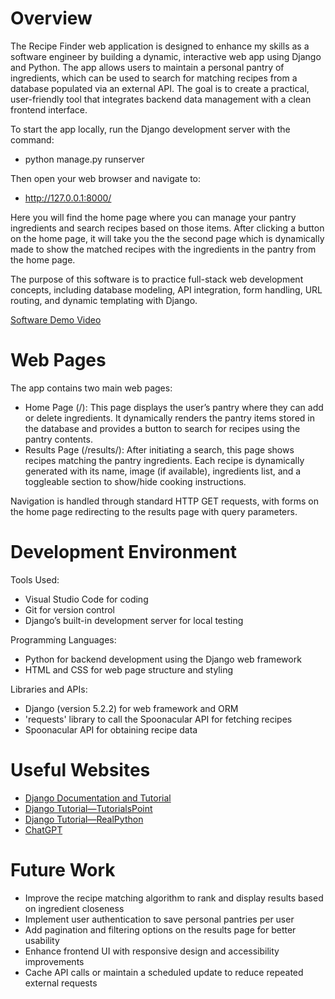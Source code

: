 # Overview

The Recipe Finder web application is designed to enhance my skills as a software engineer by building a dynamic, interactive web app using Django and Python. The app allows users to maintain a personal pantry of ingredients, which can be used to search for matching recipes from a database populated via an external API. The goal is to create a practical, user-friendly tool that integrates backend data management with a clean frontend interface.

To start the app locally, run the Django development server with the command:
- python manage.py runserver

Then open your web browser and navigate to:
- http://127.0.0.1:8000/

Here you will find the home page where you can manage your pantry ingredients and search recipes based on those items. After clicking a button on the home page, it will take you the the second page which is dynamically made to show the matched recipes with the ingredients in the pantry from the home page.

The purpose of this software is to practice full-stack web development concepts, including database modeling, API integration, form handling, URL routing, and dynamic templating with Django.

[Software Demo Video](https://youtu.be/wIaXVyaJ7cw)


# Web Pages

The app contains two main web pages:
* Home Page (/): This page displays the user’s pantry where they can add or delete ingredients. It dynamically renders the pantry items stored in the database and provides a button to search for recipes using the pantry contents.
* Results Page (/results/): After initiating a search, this page shows recipes matching the pantry ingredients. Each recipe is dynamically generated with its name, image (if available), ingredients list, and a toggleable section to show/hide cooking instructions.

Navigation is handled through standard HTTP GET requests, with forms on the home page redirecting to the results page with query parameters.


# Development Environment

Tools Used: 
* Visual Studio Code for coding
* Git for version control
* Django’s built-in development server for local testing

Programming Languages:
* Python for backend development using the Django web framework
* HTML and CSS for web page structure and styling

Libraries and APIs:
* Django (version 5.2.2) for web framework and ORM
* 'requests' library to call the Spoonacular API for fetching recipes
* Spoonacular API for obtaining recipe data


# Useful Websites

* [Django Documentation and Tutorial](https://docs.djangoproject.com/en/5.2/)
* [Django Tutorial—TutorialsPoint](https://www.tutorialspoint.com/django/index.htm)
* [Django Tutorial—RealPython](https://realpython.com/get-started-with-django-1/)
* [ChatGPT](https://chatgpt.com/)


# Future Work

* Improve the recipe matching algorithm to rank and display results based on ingredient closeness
* Implement user authentication to save personal pantries per user
* Add pagination and filtering options on the results page for better usability
* Enhance frontend UI with responsive design and accessibility improvements
* Cache API calls or maintain a scheduled update to reduce repeated external requests